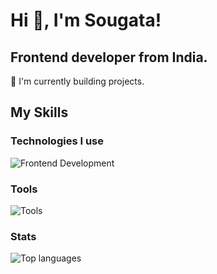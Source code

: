# Hi 👋, I'm Sougata! 
<h2>Frontend developer from India.</h2>

🌱 I'm currently building projects.

## My Skills

### Technologies I use
![Frontend Development](https://skillicons.dev/icons?i=html,css,js,ts,tailwind,react,next,nodejs,mongodb,postgresql,prisma)
### Tools
![Tools](https://skillicons.dev/icons?i=git,github,vercel)

### Stats
![Top languages](https://github-readme-stats.vercel.app/api/top-langs?username=sougata-github&show_icons=true&theme=tokyonight)

